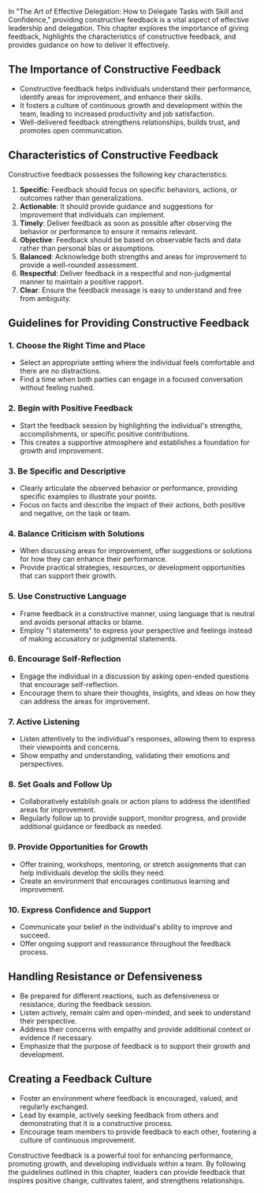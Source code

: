 
In "The Art of Effective Delegation: How to Delegate Tasks with Skill and Confidence," providing constructive feedback is a vital aspect of effective leadership and delegation. This chapter explores the importance of giving feedback, highlights the characteristics of constructive feedback, and provides guidance on how to deliver it effectively.

The Importance of Constructive Feedback
---------------------------------------

* Constructive feedback helps individuals understand their performance, identify areas for improvement, and enhance their skills.
* It fosters a culture of continuous growth and development within the team, leading to increased productivity and job satisfaction.
* Well-delivered feedback strengthens relationships, builds trust, and promotes open communication.

Characteristics of Constructive Feedback
----------------------------------------

Constructive feedback possesses the following key characteristics:

1. **Specific**: Feedback should focus on specific behaviors, actions, or outcomes rather than generalizations.
2. **Actionable**: It should provide guidance and suggestions for improvement that individuals can implement.
3. **Timely**: Deliver feedback as soon as possible after observing the behavior or performance to ensure it remains relevant.
4. **Objective**: Feedback should be based on observable facts and data rather than personal bias or assumptions.
5. **Balanced**: Acknowledge both strengths and areas for improvement to provide a well-rounded assessment.
6. **Respectful**: Deliver feedback in a respectful and non-judgmental manner to maintain a positive rapport.
7. **Clear**: Ensure the feedback message is easy to understand and free from ambiguity.

Guidelines for Providing Constructive Feedback
----------------------------------------------

### 1. Choose the Right Time and Place

* Select an appropriate setting where the individual feels comfortable and there are no distractions.
* Find a time when both parties can engage in a focused conversation without feeling rushed.

### 2. Begin with Positive Feedback

* Start the feedback session by highlighting the individual's strengths, accomplishments, or specific positive contributions.
* This creates a supportive atmosphere and establishes a foundation for growth and improvement.

### 3. Be Specific and Descriptive

* Clearly articulate the observed behavior or performance, providing specific examples to illustrate your points.
* Focus on facts and describe the impact of their actions, both positive and negative, on the task or team.

### 4. Balance Criticism with Solutions

* When discussing areas for improvement, offer suggestions or solutions for how they can enhance their performance.
* Provide practical strategies, resources, or development opportunities that can support their growth.

### 5. Use Constructive Language

* Frame feedback in a constructive manner, using language that is neutral and avoids personal attacks or blame.
* Employ "I statements" to express your perspective and feelings instead of making accusatory or judgmental statements.

### 6. Encourage Self-Reflection

* Engage the individual in a discussion by asking open-ended questions that encourage self-reflection.
* Encourage them to share their thoughts, insights, and ideas on how they can address the areas for improvement.

### 7. Active Listening

* Listen attentively to the individual's responses, allowing them to express their viewpoints and concerns.
* Show empathy and understanding, validating their emotions and perspectives.

### 8. Set Goals and Follow Up

* Collaboratively establish goals or action plans to address the identified areas for improvement.
* Regularly follow up to provide support, monitor progress, and provide additional guidance or feedback as needed.

### 9. Provide Opportunities for Growth

* Offer training, workshops, mentoring, or stretch assignments that can help individuals develop the skills they need.
* Create an environment that encourages continuous learning and improvement.

### 10. Express Confidence and Support

* Communicate your belief in the individual's ability to improve and succeed.
* Offer ongoing support and reassurance throughout the feedback process.

Handling Resistance or Defensiveness
------------------------------------

* Be prepared for different reactions, such as defensiveness or resistance, during the feedback session.
* Listen actively, remain calm and open-minded, and seek to understand their perspective.
* Address their concerns with empathy and provide additional context or evidence if necessary.
* Emphasize that the purpose of feedback is to support their growth and development.

Creating a Feedback Culture
---------------------------

* Foster an environment where feedback is encouraged, valued, and regularly exchanged.
* Lead by example, actively seeking feedback from others and demonstrating that it is a constructive process.
* Encourage team members to provide feedback to each other, fostering a culture of continuous improvement.

Constructive feedback is a powerful tool for enhancing performance, promoting growth, and developing individuals within a team. By following the guidelines outlined in this chapter, leaders can provide feedback that inspires positive change, cultivates talent, and strengthens relationships.
